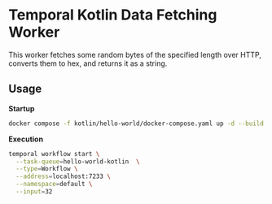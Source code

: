 # Temporal Kotlin Data Fetching Worker

This worker fetches some random bytes of the specified length over HTTP, converts them to hex, and returns it as a string.

## Usage

__Startup__

```bash
docker compose -f kotlin/hello-world/docker-compose.yaml up -d --build
```

__Execution__

```bash
temporal workflow start \
  --task-queue=hello-world-kotlin  \
  --type=Workflow \
  --address=localhost:7233 \
  --namespace=default \
  --input=32
```